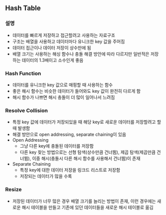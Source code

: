 ## Hash Table

### 설명

- 데이터를 빠르게 저장하고 접근할려고 사용하는 자료구조
- 구조는 배열을 사용하고 데이터마다 유니크한 key 값을 주어짐
- 데이터 접근이나 데이터 저장이 상수만에 됨
- 배열 크기는 사용하는 해싱 함수나 충돌 해결 방안에 따라 다르지만 일반적은 저장하는 데이터의 1.3배이고 소수인게 좋음

### Hash Function

- 데이터를 유니크한 key 값으로 매핑할 때 사용하는 함수
- 좋은 해시 함수는 비슷한 데이터가 들어와도 key 값이 완전히 다르게 함
- 해시 함수가 나쁘면 해시 충돌이 더 많이 일어나서 느려짐

### Resolve Collision

- 특정 key 값에 데이터가 저장되있을 때 해당 key로 새로운 데이터를 저장할려고 할 때 발생함
- 해결 방안으로 open addressing, separate chaining이 있음
- Open Addressing
    - 그냥 다른 key에 충돌된 데이터를 저장함
    - 다른 key 찾는 방법으로는 선형 탐색(상수만큼 건너뜀), 제곱 탐색(제곱만큼 건너뜀), 이중 해시(충돌시 다른 해시 함수를 사용해서 건너뜀)이 존재
- Separate Chaining
    - 특정 key에 대한 데이터 저장을 링크드 리스트로 저장함
    - 저장되는 데이터가 많을 수록

### Resize

- 저장된 데이터가 너무 많은 경우 배열 크기를 늘리는 방법이 존재, 이런 경우에는 새로운 해시 테이블을 만들고 기존에 있던 데이터들을 새로운 해시 테이블로 옮김

